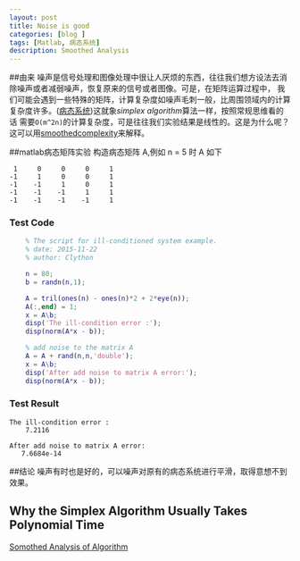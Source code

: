 ```yaml
---
layout: post
title: Noise is good
categories: [blog ]
tags: [Matlab, 病态系统]
description: Smoothed Analysis
---
```


##由来
噪声是信号处理和图像处理中很让人厌烦的东西，往往我们想方设法去消除噪声或者减弱噪声，恢复原来的信号或者图像。可是，在矩阵运算过程中，
我们可能会遇到一些特殊的矩阵，计算复杂度如噪声毛刺一般，比周围领域内的计算复杂度许多。([病态系统](http://www.cnblogs.com/pegasus/archive/2011/11/21/2257262.html))这就象*simplex algorithm*算法一样，按照常规思维看的话
需要`O(m^2n)`的计算复杂度，可是往往我们实验结果是线性的。这是为什么呢？这可以用[smoothedcomplexity](http://bioinfo.ict.ac.cn/~dbu/AlgorithmCourses/Lectures/Lec8-smoothedcomplexity.pdf)来解释。

##matlab病态矩阵实验
构造病态矩阵 A,例如 n = 5 时  A 如下

     1     0     0     0     1
    -1     1     0     0     1
    -1    -1     1     0     1
    -1    -1    -1     1     1
    -1    -1    -1    -1     1


### Test Code
```matlab	
	% The script for ill-conditioned system example.
	% date: 2015-11-22
	% author: Clython

	n = 80;
	b = randn(n,1);

	A = tril(ones(n) - ones(n)*2 + 2*eye(n));
	A(:,end) = 1;
  	x = A\b;
	disp('The ill-condition error :');
	disp(norm(A*x - b));

	% add noise to the matrix A
	A = A + rand(n,n,'double');
	x = A\b;
	disp('After add noise to matrix A error:');
	disp(norm(A*x - b));
```

### Test Result

    The ill-condition error :
        7.2116

    After add noise to matrix A error:
       7.6684e-14

##结论
噪声有时也是好的，可以噪声对原有的病态系统进行平滑，取得意想不到效果。

## Why the Simplex Algorithm Usually Takes Polynomial Time
[Somothed Analysis of Algorithm](http://bioinfo.ict.ac.cn/~dbu/AlgorithmCourses/Lectures/Lec8-smoothedcomplexity.pdf)

